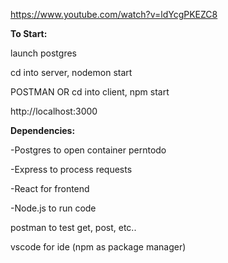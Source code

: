 https://www.youtube.com/watch?v=ldYcgPKEZC8

**To Start:**

launch postgres

cd into server, nodemon start

POSTMAN OR cd into client, npm start

http://localhost:3000


**Dependencies:**

-Postgres to open container perntodo

-Express to process requests

-React for frontend

-Node.js to run code


postman to test get, post, etc..

vscode for ide 
(npm as package manager)





